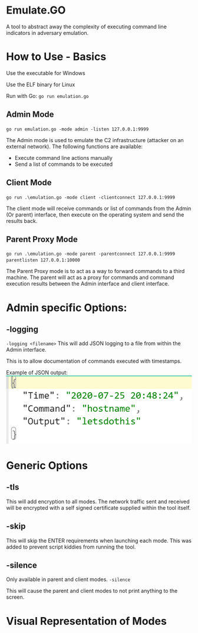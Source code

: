 # Emulate.GO
A tool to abstract away the complexity of executing command line indicators in adversary emulation.


# How to Use - Basics
Use the executable for Windows

Use the ELF binary for Linux

Run with Go: `go run emulation.go`

## Admin Mode
`go run emulation.go -mode admin -listen 127.0.0.1:9999`

The Admin mode is used to emulate the C2 infrastructure (attacker on an external network). The following functions are available:  
* Execute command line actions manually
* Send a list of commands to be executed


## Client Mode
`go run .\emulation.go -mode client -clientconnect 127.0.0.1:9999`

The client mode will receive commands or list of commands from the Admin (Or parent) interface, then execute on the operating system and send the results back.

## Parent Proxy Mode
`go run .\emulation.go -mode parent -parentconnect 127.0.0.1:9999 parentlisten 127.0.0.1:10000`

The Parent Proxy mode is to act as a way to forward commands to a third machine. The parent will act as a proxy for commands and command execution results between the Admin interface and client interface.


# Admin specific Options:
## -logging
`-logging <filename>`
This will add JSON logging to a file from within the Admin interface.

This is to allow documentation of commands executed with timestamps.

Example of JSON output:  
![](images/image1.png)


# Generic Options

## -tls
This will add encryption to all modes. The network traffic sent and received will be encrypted with a self signed certificate supplied within the tool itself.


## -skip
This will skip the ENTER requirements when launching each mode. This was added to prevent script kiddies from running the tool.


## -silence
Only available in parent and client modes.
`-silence`

This will cause the parent and client modes to not print anything to the screen.



# Visual Representation of Modes




